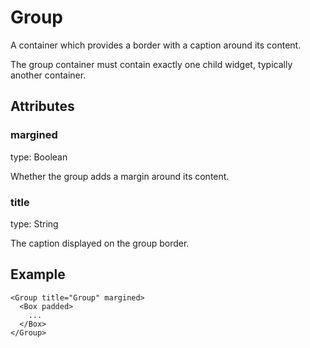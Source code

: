 # Group

A container which provides a border with a caption around its content.

The group container must contain exactly one child widget, typically another container.

## Attributes

### margined

type: Boolean

Whether the group adds a margin around its content.

### title

type: String

The caption displayed on the group border.

## Example

```markup
<Group title="Group" margined>
  <Box padded>
    ...
  </Box>
</Group>
```

